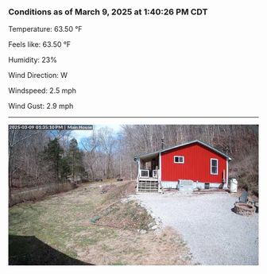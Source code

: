 ### Conditions as of March 9, 2025 at 1:40:26 PM CDT 

Temperature: 63.50 &deg;F

Feels like: 63.50 &deg;F

Humidity: 23%

Wind Direction: W

Windspeed: 2.5 mph

Wind Gust: 2.9 mph

---

<img src="./images/latest.jpeg"/>

